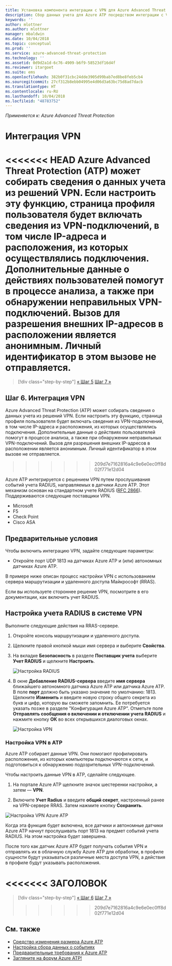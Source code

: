 ```yaml
---
title: Установка компонента интеграции с VPN для Azure Advanced Threat Protection | Документы Майкрософт
description: Сбор данных учета для Azure ATP посредством интеграции с VPN.
keywords: ''
author: mlottner
ms.author: mlottner
manager: mbaldwin
ms.date: 10/04/2018
ms.topic: conceptual
ms.prod: ''
ms.service: azure-advanced-threat-protection
ms.technology: ''
ms.assetid: 0d9d2a1d-6c76-4909-b6f9-58523df16d4f
ms.reviewer: itargoet
ms.suite: ems
ms.openlocfilehash: 382b0f31cbc24dde3905d99bab7ed8be8feb5cb4
ms.sourcegitcommit: 27cf312b8ebb04995e4d06d3a63bc75d8ad7dacb
ms.translationtype: HT
ms.contentlocale: ru-RU
ms.lasthandoff: 10/04/2018
ms.locfileid: "48783752"
---
```

*Применяется к: Azure Advanced Threat Protection*



# <a name="integrate-vpn"></a>Интеграция VPN

<<<<<<< HEAD Azure Advanced Threat Protection (ATP) может собирать сведения о данных учета из решений VPN. Если настроить эту функцию, страница профиля пользователя будет включать сведения из VPN-подключений, в том числе IP-адреса и расположения, из которых осуществлялись подключения. Дополнительные данные о действиях пользователей помогут в процессе анализа, а также при обнаружении неправильных VPN-подключений. Вызов для разрешения внешних IP-адресов в расположении является анонимным. Личный идентификатор в этом вызове не отправляется.
=======
> [!div class="step-by-step"]
> [« Шаг 5](install-atp-step5.md)
> [Шаг 7 »](install-atp-step7.md)

## <a name="step-6-integrate-vpn"></a>Шаг 6. Интеграция VPN

Azure Advanced Threat Protection (ATP) может собирать сведения о данных учета из решений VPN. Если настроить эту функцию, страница профиля пользователя будет включать сведения из VPN-подключений, в том числе IP-адреса и расположения, из которых осуществлялись подключения. Дополнительные данные о действиях пользователей помогут в процессе анализа, а также при обнаружении неправильных VPN-подключений. Вызов для разрешения внешних IP-адресов в расположении является анонимным. Личный идентификатор в этом вызове не отправляется.
>>>>>>> 209d7e7162816a4c9e6e0ec0ff8d02f771e12d04

Azure ATP интегрируется с решением VPN путем прослушивания событий учета RADIUS, направляемых в датчики Azure ATP. Этот механизм основан на стандартном учете RADIUS ([RFC 2866](https://tools.ietf.org/html/rfc2866)). Поддерживаются следующие поставщики VPN.

-   Microsoft
-   F5
-   Check Point
-   Cisco ASA

## <a name="prerequisites"></a>Предварительные условия

Чтобы включить интеграцию VPN, задайте следующие параметры:

-   Откройте порт UDP 1813 на датчиках Azure ATP и (или) автономных датчиках Azure ATP.


В примере ниже описан процесс настройки VPN с использованием сервера маршрутизации и удаленного доступа Майкрософт (RRAS).

Если вы используете стороннее решение VPN, посмотрите в его документации, как включить учет RADIUS.

## <a name="configure-radius-accounting-on-the-vpn-system"></a>Настройка учета RADIUS в системе VPN

Выполните следующие действия на RRAS-сервере.
 
1.  Откройте консоль маршрутизации и удаленного доступа.
2.  Щелкните правой кнопкой мыши имя сервера и выберите **Свойства**.
3.  На вкладке **Безопасность** в разделе **Поставщик учета**  выберите **Учет RADIUS** и щелкните **Настроить**.

    ![Настройка RADIUS](./media/radius-setup.png)

4.  В окне **Добавление RADIUS-сервера** введите **имя сервера** ближайшего автономного датчика Azure ATP или датчика Azure ATP. В поле **порт** должно быть указано значение по умолчанию: 1813. Щелкните **Изменить** и введите новую строку общего секрета из букв и цифр, которую вы сможете запомнить. Ее потребуется указать позже в разделе "Конфигурация Azure ATP". Отметьте поле **Отправлять сообщения о включении и отключении учета RADIUS** и нажмите кнопку **ОК** во всех открывшихся диалоговых окнах.
 
     ![Настройка VPN](./media/vpn-set-accounting.png)
     
### <a name="configure-vpn-in-atp"></a>Настройка VPN в ATP

Azure ATP собирает данные VPN. Они помогают профилировать расположения, из которых компьютеры подключаются к сети, и подготовиться к обнаружению подозрительных VPN-подключений.

Чтобы настроить данные VPN в ATP, сделайте следующее.

1.  На портале Azure ATP щелкните значок шестеренки настройки, а затем — **VPN**.
 

2.  Включите **Учет Radius** и введите **общий секрет**, настроенный ранее на VPN-сервере RRAS. Затем нажмите кнопку **Сохранить**.
 

  ![Настройка VPN Azure ATP](./media/atp-vpn-radius.png)


Когда эта функция будет включена, все датчики и автономные датчики Azure ATP начнут прослушивать порт 1813 на предмет событий учета RADIUS. На этом настройка будет завершена. 

 После того как датчик Azure ATP будет получать события VPN и отправлять их в облачную службу Azure ATP для обработки, в профиле сущности будут указываться различные места доступа VPN, а действия в профиле будут указывать расположения.

<a name="-head"></a><<<<<<< ЗАГОЛОВОК
=======
> [!div class="step-by-step"]
> [« Шаг 6](install-atp-step5.md)
> [Шаг 7 »](install-atp-step7.md)
>>>>>>> 209d7e7162816a4c9e6e0ec0ff8d02f771e12d04


## <a name="see-also"></a>См. также
- [Средство изменения размера Azure ATP](http://aka.ms/aatpsizingtool)
- [Настройка сбора данных о событиях](configure-event-collection.md)
- [Предварительные требования к Azure ATP](atp-prerequisites.md)
- [Загляните на форум Azure ATP!](https://aka.ms/azureatpcommunity)
